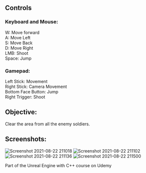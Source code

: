 ## Controls 

### Keyboard and Mouse:
W: Move forward<br>
A: Move Left<br>
S: Move Back<br>
D: Move Right<br>
LMB: Shoot<br>
Space: Jump<br>

### Gamepad:
Left Stick: Movement<br>
Right Stick: Camera Movement<br>
Bottom Face Button: Jump<br>
Right Trigger: Shoot<br>

## Objective:
Clear the area from all the enemy soldiers.

## Screenshots:
![Screenshot 2021-08-22 211018](https://user-images.githubusercontent.com/81677957/130361329-2c423f06-63f9-428c-92f3-603ed7db74d7.png)
![Screenshot 2021-08-22 211102](https://user-images.githubusercontent.com/81677957/130361334-94544ee9-743d-469f-a416-29adc756ba27.png)
![Screenshot 2021-08-22 211136](https://user-images.githubusercontent.com/81677957/130361340-21e70f5d-c8f1-45ae-b035-71ffc303fd77.png)
![Screenshot 2021-08-22 211500](https://user-images.githubusercontent.com/81677957/130361371-6cba60c4-8c38-4d3b-933d-02fc1bd0da8b.png)



Part of the Unreal Engine with C++ course on Udemy

